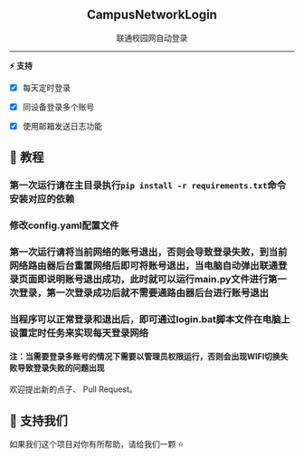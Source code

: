 <p align="center">
  <h2 align="center">CampusNetworkLogin</h2>
  <p align="center">
    联通校园网自动登录
    <br/>
  </p>
</p>

***
**⚡ 支持**   
* [x] 每天定时登录
* [x] 同设备登录多个账号
* [x] 使用邮箱发送日志功能


## 🔧 教程

### 第一次运行请在主目录执行```pip install -r requirements.txt```命令安装对应的依赖
### 修改config.yaml配置文件
### 第一次运行请将当前网络的账号退出，否则会导致登录失败，到当前网络路由器后台重置网络后即可将账号退出，当电脑自动弹出联通登录页面即说明账号退出成功，此时就可以运行main.py文件进行第一次登录，第一次登录成功后就不需要通路由器后台进行账号退出
### 当程序可以正常登录和退出后，即可通过login.bat脚本文件在电脑上设置定时任务来实现每天登录网络
#### 注：当需要登录多账号的情况下需要以管理员权限运行，否则会出现WIFI切换失败导致登录失败的问题出现


欢迎提出新的点子、 Pull Request。  


## 💪 支持我们

如果我们这个项目对你有所帮助，请给我们一颗 ⭐️
